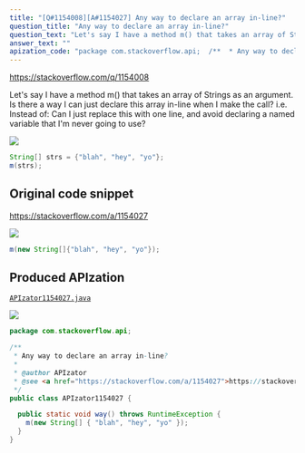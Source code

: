 ```yaml
---
title: "[Q#1154008][A#1154027] Any way to declare an array in-line?"
question_title: "Any way to declare an array in-line?"
question_text: "Let's say I have a method m() that takes an array of Strings as an argument.  Is there a way I can just declare this array in-line when I make the call?  i.e. Instead of: Can I just replace this with one line, and avoid declaring a named variable that I'm never going to use?"
answer_text: ""
apization_code: "package com.stackoverflow.api;  /**  * Any way to declare an array in-line?  *  * @author APIzator  * @see <a href=\"https://stackoverflow.com/a/1154027\">https://stackoverflow.com/a/1154027</a>  */ public class APIzator1154027 {    public static void way() throws RuntimeException {     m(new String[] { \"blah\", \"hey\", \"yo\" });   } }"
---
```


https://stackoverflow.com/q/1154008

Let&#x27;s say I have a method m() that takes an array of Strings as an argument.  Is there a way I can just declare this array in-line when I make the call?  i.e. Instead of:
Can I just replace this with one line, and avoid declaring a named variable that I&#x27;m never going to use?


<div class="code-logo"><img src="/stackoverflow.png" /></div>

```java
String[] strs = {"blah", "hey", "yo"};
m(strs);
```


## Original code snippet

https://stackoverflow.com/a/1154027



<div class="code-logo"><img src="/stackoverflow.png" /></div>

```java
m(new String[]{"blah", "hey", "yo"});
```

## Produced APIzation

[`APIzator1154027.java`](https://github.com/pasqualesalza/apization-temp-data/raw/master/search/APIzator1154027.java)

<div class="code-logo"><img src="/apizator.png" /></div>

```java
package com.stackoverflow.api;

/**
 * Any way to declare an array in-line?
 *
 * @author APIzator
 * @see <a href="https://stackoverflow.com/a/1154027">https://stackoverflow.com/a/1154027</a>
 */
public class APIzator1154027 {

  public static void way() throws RuntimeException {
    m(new String[] { "blah", "hey", "yo" });
  }
}

```